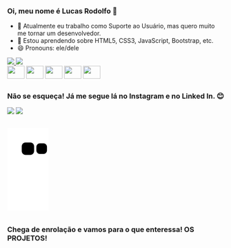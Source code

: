 ### Oi, meu nome é Lucas Rodolfo 👋


- 🔭 Atualmente eu trabalho como Suporte ao Usuário, mas quero muito me tornar um desenvolvedor.
- 🌱 Estou aprendendo sobre HTML5, CSS3, JavaScript, Bootstrap, etc.
- 😄 Pronouns: ele/dele

<div>
  <a href="https://github.com/Luckaos">
    <img height="170em" src="https://github-readme-stats.vercel.app/api?username=Luckaos&show_icons=true&theme=cobalt&title_color=da1fda&icon_color=da1fda&border_radius=20px&locale=pt-br&border_color=75DC87">
    <img height="170em" src="https://github-readme-stats.vercel.app/api/top-langs/?username=Luckaos&layout=compact&langs_count=6&theme=cobalt&border_color=75DC87&border_radius=15px&title_color=da1fda&icon_color=da1fda">
  </a>
</div>

<div style="display: inline-block">
  <img align="center" height="30" width="40" src="https://cdn.jsdelivr.net/gh/devicons/devicon/icons/html5/html5-original-wordmark.svg">
  <img align="center" height="30" width="40" src="https://cdn.jsdelivr.net/gh/devicons/devicon/icons/css3/css3-original-wordmark.svg">
  <img align="center" height="30" width="40" src="https://cdn.jsdelivr.net/gh/devicons/devicon/icons/javascript/javascript-plain.svg">
  <img align="center" height="30" width="40" src="https://cdn.jsdelivr.net/gh/devicons/devicon/icons/typescript/typescript-plain.svg">
  <img align="center" height="30" width="40" src="https://cdn.jsdelivr.net/gh/devicons/devicon/icons/java/java-original-wordmark.svg">
          
</div>

##

### Não se esqueça! Já me segue lá no Instagram e no Linked In. 😊
<div>
  <a href="https://www.instagram.com/Luckaos/" target="_blank"><img src="https://img.shields.io/badge/Instagram-E4405F?style=for-the-badge&logo=instagram&logoColor=white"></a>
  <a href="https://www.linkedin.com/in/lucas-fabiano-rodolfo-4a3b0877" target="_blank"><img src="https://img.shields.io/badge/LinkedIn-0077B5?style=for-the-badge&logo=linkedin&logoColor=white"></a>
</div>

##

![Snake animation](https://github.com/luckaos/luckaos/blob/output/github-contribution-grid-snake.svg)

##
### Chega de enrolação e vamos para o que enteressa! <strong>OS PROJETOS!</strong>


<!-- -->
